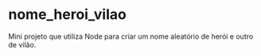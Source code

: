 # nome_heroi_vilao
Mini projeto que utiliza Node para criar um nome aleatório de herói e outro de vilão. 
